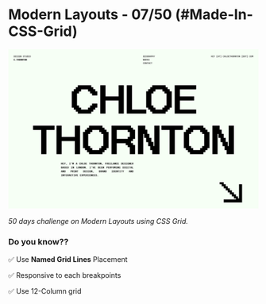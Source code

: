 # Modern Layouts - 07/50 (#Made-In-CSS-Grid)

![Screenshot](/assets/images/layout-07-screenshot.png)

_50 days challenge on Modern Layouts using CSS Grid._

### Do you know??

✅ Use **Named Grid Lines** Placement

✅ Responsive to each breakpoints

✅ Use 12-Column grid

